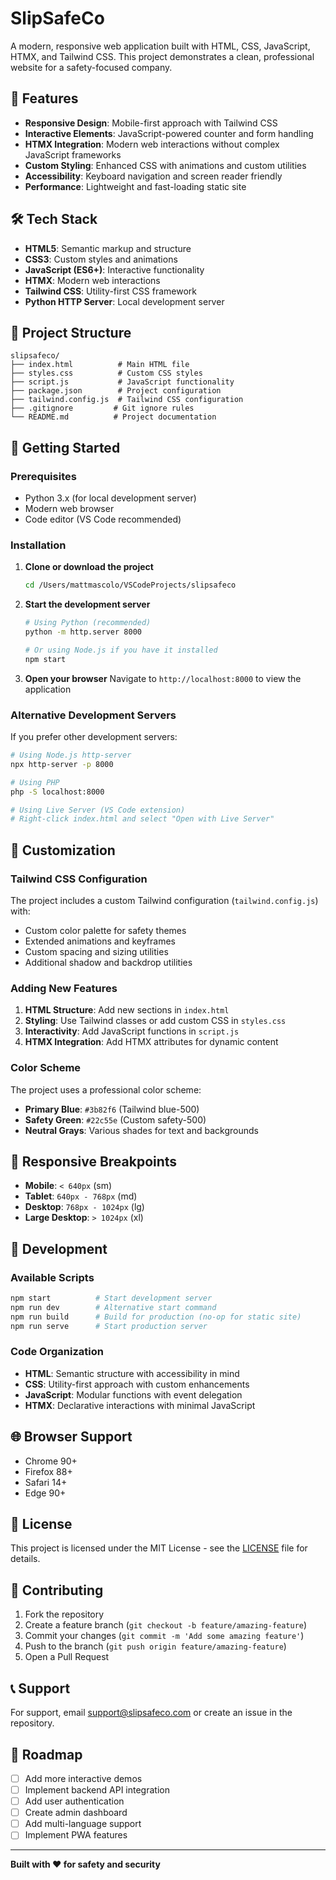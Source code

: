 # SlipSafeCo

A modern, responsive web application built with HTML, CSS, JavaScript, HTMX, and Tailwind CSS. This project demonstrates a clean, professional website for a safety-focused company.

## 🚀 Features

- **Responsive Design**: Mobile-first approach with Tailwind CSS
- **Interactive Elements**: JavaScript-powered counter and form handling
- **HTMX Integration**: Modern web interactions without complex JavaScript frameworks
- **Custom Styling**: Enhanced CSS with animations and custom utilities
- **Accessibility**: Keyboard navigation and screen reader friendly
- **Performance**: Lightweight and fast-loading static site

## 🛠️ Tech Stack

- **HTML5**: Semantic markup and structure
- **CSS3**: Custom styles and animations
- **JavaScript (ES6+)**: Interactive functionality
- **HTMX**: Modern web interactions
- **Tailwind CSS**: Utility-first CSS framework
- **Python HTTP Server**: Local development server

## 📁 Project Structure

```
slipsafeco/
├── index.html          # Main HTML file
├── styles.css          # Custom CSS styles
├── script.js           # JavaScript functionality
├── package.json        # Project configuration
├── tailwind.config.js  # Tailwind CSS configuration
├── .gitignore         # Git ignore rules
└── README.md          # Project documentation
```

## 🚀 Getting Started

### Prerequisites

- Python 3.x (for local development server)
- Modern web browser
- Code editor (VS Code recommended)

### Installation

1. **Clone or download the project**
   ```bash
   cd /Users/mattmascolo/VSCodeProjects/slipsafeco
   ```

2. **Start the development server**
   ```bash
   # Using Python (recommended)
   python -m http.server 8000
   
   # Or using Node.js if you have it installed
   npm start
   ```

3. **Open your browser**
   Navigate to `http://localhost:8000` to view the application

### Alternative Development Servers

If you prefer other development servers:

```bash
# Using Node.js http-server
npx http-server -p 8000

# Using PHP
php -S localhost:8000

# Using Live Server (VS Code extension)
# Right-click index.html and select "Open with Live Server"
```

## 🎨 Customization

### Tailwind CSS Configuration

The project includes a custom Tailwind configuration (`tailwind.config.js`) with:

- Custom color palette for safety themes
- Extended animations and keyframes
- Custom spacing and sizing utilities
- Additional shadow and backdrop utilities

### Adding New Features

1. **HTML Structure**: Add new sections in `index.html`
2. **Styling**: Use Tailwind classes or add custom CSS in `styles.css`
3. **Interactivity**: Add JavaScript functions in `script.js`
4. **HTMX Integration**: Add HTMX attributes for dynamic content

### Color Scheme

The project uses a professional color scheme:

- **Primary Blue**: `#3b82f6` (Tailwind blue-500)
- **Safety Green**: `#22c55e` (Custom safety-500)
- **Neutral Grays**: Various shades for text and backgrounds

## 📱 Responsive Breakpoints

- **Mobile**: `< 640px` (sm)
- **Tablet**: `640px - 768px` (md)
- **Desktop**: `768px - 1024px` (lg)
- **Large Desktop**: `> 1024px` (xl)

## 🔧 Development

### Available Scripts

```bash
npm start          # Start development server
npm run dev        # Alternative start command
npm run build      # Build for production (no-op for static site)
npm run serve      # Start production server
```

### Code Organization

- **HTML**: Semantic structure with accessibility in mind
- **CSS**: Utility-first approach with custom enhancements
- **JavaScript**: Modular functions with event delegation
- **HTMX**: Declarative interactions with minimal JavaScript

## 🌐 Browser Support

- Chrome 90+
- Firefox 88+
- Safari 14+
- Edge 90+

## 📄 License

This project is licensed under the MIT License - see the [LICENSE](LICENSE) file for details.

## 🤝 Contributing

1. Fork the repository
2. Create a feature branch (`git checkout -b feature/amazing-feature`)
3. Commit your changes (`git commit -m 'Add some amazing feature'`)
4. Push to the branch (`git push origin feature/amazing-feature`)
5. Open a Pull Request

## 📞 Support

For support, email support@slipsafeco.com or create an issue in the repository.

## 🎯 Roadmap

- [ ] Add more interactive demos
- [ ] Implement backend API integration
- [ ] Add user authentication
- [ ] Create admin dashboard
- [ ] Add multi-language support
- [ ] Implement PWA features

---

**Built with ❤️ for safety and security**